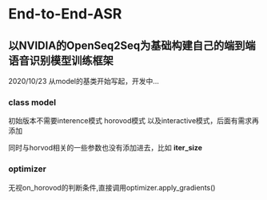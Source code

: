 # End-to-End-ASR

## 以NVIDIA的OpenSeq2Seq为基础构建自己的端到端语音识别模型训练框架

2020/10/23 从model的基类开始写起，开发中...

### class model
初始版本不需要interence模式 horovod模式 以及interactive模式，后面有需求再添加

同时与horvod相关的一些参数也没有添加进去，比如 **iter_size** 

### optimizer
无视on_horovod的判断条件,直接调用optimizer.apply_gradients()
